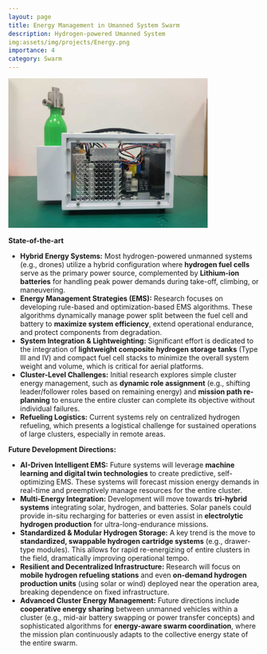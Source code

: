 ```yaml
---
layout: page
title: Energy Management in Umanned System Swarm 
description: Hydrogen-powered Umanned System
img:assets/img/projects/Energy.png
importance: 4
category: Swarm
---
```


<img src="/assets/img/projects/Hydrogen-power.png " width="400"  /> 

**State-of-the-art**

-   **Hybrid Energy Systems:** Most hydrogen-powered unmanned systems (e.g., drones) utilize a hybrid configuration where **hydrogen fuel cells** serve as the primary power source, complemented by **Lithium-ion batteries** for handling peak power demands during take-off, climbing, or maneuvering.
-   **Energy Management Strategies (EMS):** Research focuses on developing rule-based and optimization-based EMS algorithms. These algorithms dynamically manage power split between the fuel cell and battery to **maximize system efficiency**, extend operational endurance, and protect components from degradation.
-   **System Integration & Lightweighting:** Significant effort is dedicated to the integration of **lightweight composite hydrogen storage tanks** (Type III and IV) and compact fuel cell stacks to minimize the overall system weight and volume, which is critical for aerial platforms.
-   **Cluster-Level Challenges:** Initial research explores simple cluster energy management, such as **dynamic role assignment** (e.g., shifting leader/follower roles based on remaining energy) and **mission path re-planning** to ensure the entire cluster can complete its objective without individual failures.
-   **Refueling Logistics:** Current systems rely on centralized hydrogen refueling, which presents a logistical challenge for sustained operations of large clusters, especially in remote areas.

**Future Development Directions:**

-   **AI-Driven Intelligent EMS:** Future systems will leverage **machine learning and digital twin technologies** to create predictive, self-optimizing EMS. These systems will forecast mission energy demands in real-time and preemptively manage resources for the entire cluster.
-   **Multi-Energy Integration:** Development will move towards **tri-hybrid systems** integrating solar, hydrogen, and batteries. Solar panels could provide in-situ recharging for batteries or even assist in **electrolytic hydrogen production** for ultra-long-endurance missions.
-   **Standardized & Modular Hydrogen Storage:** A key trend is the move to **standardized, swappable hydrogen cartridge systems** (e.g., drawer-type modules). This allows for rapid re-energizing of entire clusters in the field, dramatically improving operational tempo.
-   **Resilient and Decentralized Infrastructure:** Research will focus on **mobile hydrogen refueling stations** and even **on-demand hydrogen production units** (using solar or wind) deployed near the operation area, breaking dependence on fixed infrastructure.
-   **Advanced Cluster Energy Management:** Future directions include **cooperative energy sharing** between unmanned vehicles within a cluster (e.g., mid-air battery swapping or power transfer concepts) and sophisticated algorithms for **energy-aware swarm coordination**, where the mission plan continuously adapts to the collective energy state of the entire swarm.
